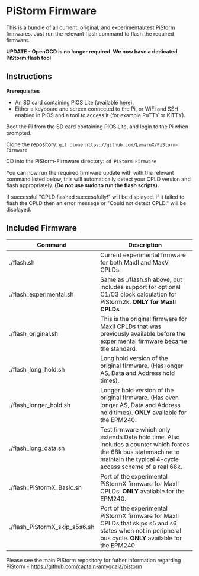 # PiStorm Firmware

This is a bundle of all current, original, and experimental/test PiStorm firmwares. Just run the relevant flash command to flash the required firmware.

**UPDATE - OpenOCD is no longer required. We now have a dedicated PiStorm flash tool**

## Instructions

**Prerequisites**
- An SD card containing PiOS Lite (available [here](https://www.raspberrypi.com/software/)).
- Either a keyboard and screen connected to the Pi, or WiFi and SSH enabled in PiOS and a tool to access it (for example PuTTY or KiTTY).

Boot the Pi from the SD card containing PiOS Lite, and login to the Pi when prompted.

Clone the repository:
`git clone https://github.com/LemaruX/PiStorm-Firmware`

CD into the PiStorm-Firmware directory:
`cd PiStorm-Firmware`

You can now run the required firmware update with with the relevant command listed below, this will automatically detect your CPLD version and flash appropriately. **(Do not use sudo to run the flash scripts).**

If successful "CPLD flashed successfully!" will be displayed. If it failed to flash the CPLD then an error message or "Could not detect CPLD." will be displayed. 

## Included Firmware


| Command | Description |
| ----------- | ----------- |
| ./flash.sh | Current experimental firmware for both MaxII and MaxV CPLDs. |
| ./flash_experimental.sh | Same as ./flash.sh above, but includes support for optional C1/C3 clock calculation for PiStorm2k. **ONLY for MaxII CPLDs** |
| ./flash_original.sh | This is the original firmware for MaxII CPLDs that was previously available before the experimental firmware became the standard. |
| ./flash_long_hold.sh | Long hold version of the original firmware. (Has longer AS, Data and Address hold times).|
| ./flash_longer_hold.sh | Longer hold version of the original firmware. (Has even longer AS, Data and Address hold times). **ONLY** available for the EPM240. |
| ./flash_long_data.sh | Test firmware which only extends Data hold time. Also includes a counter which forces the 68k bus statemachine to maintain the typical 4-cycle access scheme of a real 68k. |
| ./flash_PiStormX_Basic.sh | Port of the experimental PiStormX firmware for MaxII CPLDs. **ONLY** available for the EPM240. |
| ./flash_PiStormX_skip_s5s6.sh | Port of the experimental PiStormX firmware for MaxII CPLDs that skips s5 and s6 states when not in peripheral bus cycle. **ONLY** available for the EPM240. |


Please see the main PiStorm repository for futher information regarding PiStorm - https://github.com/captain-amygdala/pistorm
